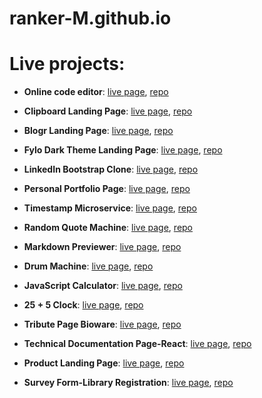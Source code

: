 # ranker-M.github.io
# Live projects:

- **Online code editor**: [live page](https://code-editor-live.herokuapp.com), [repo]( https://github.com/ranker-M/code-editor-live)

- **Clipboard Landing Page**: [live page](https://ranker-m.github.io/clipboard-landing-page-master/), [repo](https://github.com/ranker-M/ranker-M.github.io/tree/main/clipboard-landing-page-master)

- **Blogr Landing Page**: [live page](https://ranker-m.github.io/blogr-landing-page/), [repo](https://github.com/ranker-M/ranker-M.github.io/tree/main/blogr-landing-page)

- **Fylo Dark Theme Landing Page**: [live page](https://ranker-m.github.io/fylo-dark-theme-landing-page/), [repo](https://github.com/ranker-M/ranker-M.github.io/tree/main/fylo-dark-theme-landing-page)

- **LinkedIn Bootstrap Clone**: [live page](https://ranker-m.github.io/Bootstrap-%20Linkedin%20Clone/), [repo](https://github.com/ranker-M/ranker-M.github.io/tree/main/Bootstrap-%20Linkedin%20Clone)

- **Personal Portfolio Page**: [live page](https://ranker-m.github.io/Personal%20Portfolio%20Page/), [repo](https://github.com/ranker-M/ranker-M.github.io/tree/main/Personal%20Portfolio%20Page)

- **Timestamp Microservice**: [live page](https://boilerplate-project-timestamp.ranker-m.repl.co), [repo](https://replit.com/@ranker-M/boilerplate-project-timestamp#.replit)
                          

- **Random Quote Machine**: [live page](https://ranker-m.github.io/quote-machine/#),  [repo](https://github.com/ranker-M/quote-machine)
                          
                          
- **Markdown Previewer**: [live page](https://ranker-m.github.io/markdown-preview/), [repo](https://github.com/ranker-M/markdown-preview)
                          

- **Drum Machine**: [live page](https://ranker-m.github.io/drum-machine/),  [repo](https://github.com/ranker-M/drum-machine)

                           
- **JavaScript Calculator**: [live page](https://ranker-m.github.io/javascript-calculator/), [repo](https://github.com/ranker-M/javascript-calculator)
                          

- **25 + 5 Clock**: [live page](https://ranker-m.github.io/pomodoro-clock/),  [repo](https://github.com/ranker-M/pomodoro-clock)
   
   
- **Tribute Page Bioware**: [live page](https://ranker-m.github.io/Tribute%20Page%20Bioware/), [repo](https://github.com/ranker-M/ranker-M.github.io/tree/main/Tribute%20Page%20Bioware)
     
     
- **Technical Documentation Page-React**: [live page](https://ranker-m.github.io/Technical%20Documentation%20Page-React/),  [repo](https://github.com/ranker-M/ranker-M.github.io/tree/main/Technical%20Documentation%20Page-React)
                          
                          
- **Product Landing Page**: [live page](https://ranker-m.github.io/Product%20Landing%20Page/), [repo](https://github.com/ranker-M/ranker-M.github.io/tree/main/Product%20Landing%20Page)
                          

- **Survey Form-Library Registration**: [live page](https://ranker-m.github.io/Survey%20Form-Library%20Registration/),  [repo](https://github.com/ranker-M/ranker-M.github.io/tree/main/Survey%20Form-Library%20Registration)
